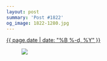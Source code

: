 ```yaml
---
layout: post
summary: 'Post #1822'
og_image: 1822-1280.jpg
---
```


<div class="post">
 <time>
  <a href="/1822">
   {{ page.date | date: "%B %-d, %Y" }}
  </a>
 </time>
 <a href="/1822">
  <figure data-taken="12/27/2023">
   <img sizes="(min-width: 700px) 50vw, calc(100vw - 2rem)" src="{{ site.assets_url }}/1822-640.jpg" srcset="{{ site.assets_url }}/1822-320.jpg 320w, {{ site.assets_url }}/1822-640.jpg 640w, {{ site.assets_url }}/1822-960.jpg 960w, {{ site.assets_url }}/1822-1280.jpg 1280w"/>
  </figure>
 </a>
</div>
